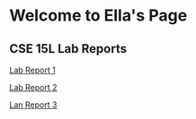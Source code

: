 # Welcome to Ella's Page

## CSE 15L Lab Reports
[Lab Report 1](lab-report-1-week-0.html)

[Lab Report 2](lab-report-2-week-3.html)

[Lan Report 3](lab-report-3-week-5.html)

